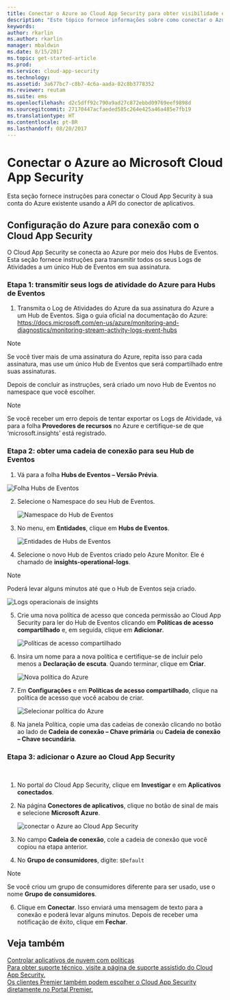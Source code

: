 ```yaml
---
title: Conectar o Azure ao Cloud App Security para obter visibilidade e controle de uso | Microsoft Docs
description: "Este tópico fornece informações sobre como conectar o Azure ao Cloud App Security usando o conector de API."
keywords: 
author: rkarlin
ms.author: rkarlin
manager: mbaldwin
ms.date: 8/15/2017
ms.topic: get-started-article
ms.prod: 
ms.service: cloud-app-security
ms.technology: 
ms.assetid: 3a677bc7-c8b7-4c6a-aada-82c8b3778352
ms.reviewer: reutam
ms.suite: ems
ms.openlocfilehash: d2c5dff92c790a9ad27c872ebbd09769eef9898d
ms.sourcegitcommit: 27170447acfaeded585c264e425a46a485e7fb19
ms.translationtype: HT
ms.contentlocale: pt-BR
ms.lasthandoff: 08/20/2017
---
```

# <a name="connect-azure-to-microsoft-cloud-app-security"></a>Conectar o Azure ao Microsoft Cloud App Security

Esta seção fornece instruções para conectar o Cloud App Security à sua conta do Azure existente usando a API do conector de aplicativos.  
  
## <a name="setting-up-azure-for-connection-to-cloud-app-security"></a>Configuração do Azure para conexão com o Cloud App Security

O Cloud App Security se conecta ao Azure por meio dos Hubs de Eventos. Esta seção fornece instruções para transmitir todos os seus Logs de Atividades a um único Hub de Eventos em sua assinatura. 

### <a name="step-1-stream-your-azure-activity-logs-to-event-hubs"></a>Etapa 1: transmitir seus logs de atividade do Azure para Hubs de Eventos

1.  Transmita o Log de Atividades do Azure da sua assinatura do Azure a um Hub de Eventos. Siga o guia oficial na documentação do Azure: https://docs.microsoft.com/en-us/azure/monitoring-and-diagnostics/monitoring-stream-activity-logs-event-hubs

 > [!NOTE]
 > Se você tiver mais de uma assinatura do Azure, repita isso para cada assinatura, mas use um único Hub de Eventos que será compartilhado entre suas assinaturas.

 Depois de concluir as instruções, será criado um novo Hub de Eventos no namespace que você escolher.
 
 > [!NOTE]
 > Se você receber um erro depois de tentar exportar os Logs de Atividade, vá para a folha **Provedores de recursos** no Azure e certifique-se de que ‘microsoft.insights’ está registrado.

### <a name="step-2-get-a-connection-string-to-your-event-hub"></a>Etapa 2: obter uma cadeia de conexão para seu Hub de Eventos

1.  Vá para a folha **Hubs de Eventos – Versão Prévia**.
  
   ![Folha Hubs de Eventos](media/azure-event-hubs.png "Hubs de Eventos do Azure")

2.  Selecione o Namespace do seu Hub de Eventos.
  
    ![Namespace do Hub de Eventos](media/azure-namespace.png "Namespace do Azure")

3.  No menu, em **Entidades**, clique em **Hubs de Eventos**. 
  
    ![Entidades de Hubs de Eventos](media/azure-event-hubs-entities.png "Entidades do Hub de Eventos do Azure")

4.  Selecione o novo Hub de Eventos criado pelo Azure Monitor. Ele é chamado de **insights-operational-logs**.
  > [!NOTE]
  > Poderá levar alguns minutos até que o Hub de Eventos seja criado.

   ![Logs operacionais de insights](media/azure-insight-operational-logs.png "Logs operacionais de insights do Azure")
  
  
5. Crie uma nova política de acesso que conceda permissão ao Cloud App Security para ler do Hub de Eventos clicando em **Políticas de acesso compartilhado** e, em seguida, clique em **Adicionar**.
  
    ![Políticas de acesso compartilhado](media/azure-shared-access-policies.png "Política de acesso compartilhado do Azure")

6.  Insira um nome para a nova política e certifique-se de incluir pelo menos a **Declaração de escuta**. Quando terminar, clique em **Criar**.
  
    ![Nova política do Azure](media/azure-new-policy.png "Criar nova política do Azure")

7.  Em **Configurações** e em **Políticas de acesso compartilhado**, clique na política de acesso que você acabou de criar.   
  
    ![Selecionar política do Azure](media/azure-select-policy.png "Selecionar política do Azure")

8. Na janela Política, copie uma das cadeias de conexão clicando no botão ao lado de **Cadeia de conexão – Chave primária** ou **Cadeia de conexão – Chave secundária**.

### <a name="step-3-add-azure-to-cloud-app-security"></a>Etapa 3: adicionar o Azure ao Cloud App Security
 
1.  No portal do Cloud App Security, clique em **Investigar** e em **Aplicativos conectados**.  
  
3.  Na página **Conectores de aplicativos**, clique no botão de sinal de mais e selecione **Microsoft Azure**.  
  
     ![conectar o Azure ao Cloud App Security](media/azure-connect-app.png "conectar o Azure")  
  
4.  No campo **Cadeia de conexão**, cole a cadeia de conexão que você copiou na etapa anterior.  
  
5.  No **Grupo de consumidores**, digite:   `$Default`
    
   >[!NOTE] 
   > Se você criou um grupo de consumidores diferente para ser usado, use o nome **Grupo de consumidores**.
  
6.  Clique em **Conectar**.
     Isso enviará uma mensagem de texto para a conexão e poderá levar alguns minutos. Depois de receber uma notificação de êxito, clique em **Fechar**.  
  
## <a name="see-also"></a>Veja também  
[Controlar aplicativos de nuvem com políticas](control-cloud-apps-with-policies.md)   
[Para obter suporte técnico, visite a página de suporte assistido do Cloud App Security.](http://support.microsoft.com/oas/default.aspx?prid=16031)   
[Os clientes Premier também podem escolher o Cloud App Security diretamente no Portal Premier.](https://premier.microsoft.com/)  
  
  